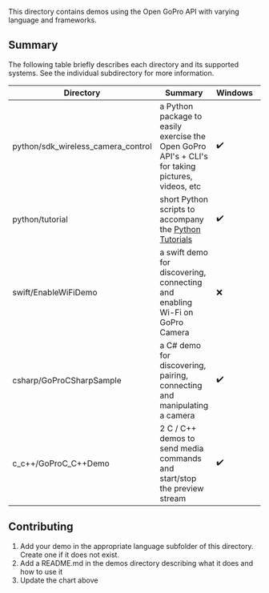 This directory contains demos using the Open GoPro API with varying language and frameworks.

## Summary

The following table briefly describes each directory and its supported systems. See the individual subdirectory
for more information.

| Directory                          | Summary                                                                                                       | Windows | Mac | Linux | Mobile |
| ---------------------------------- | ------------------------------------------------------------------------------------------------------------- | ------- | --- | ----- | ------ |
| python/sdk_wireless_camera_control | a Python package to easily exercise the Open GoPro API's + CLI's for taking pictures, videos, etc             | ✔️      | ✔️  | ✔️    | ❌     |
| python/tutorial                    | short Python scripts to accompany the [Python Tutorials](https://gopro.github.io/OpenGoPro/tutorials/#python) | ✔️      | ✔️  | ✔️    | ❌     |
| swift/EnableWiFiDemo               | a swift demo for discovering, connecting and enabling Wi-Fi on GoPro Camera                                   | ❌      | ❌  | ❌    | ✔️     |
| csharp/GoProCSharpSample           | a C# demo for discovering, pairing, connecting and manipulating a camera                                      | ✔️      | ❌  | ❌    | ❌     |
| c_c++/GoProC_C++Demo               | 2 C / C++ demos to send media commands and start/stop the preview stream                                      | ✔️      | ✔️  | ✔️    | ❌     |

## Contributing

1. Add your demo in the appropriate language subfolder of this directory. Create one if it does not exist.
1. Add a README.md in the demos directory describing what it does and how to use it
1. Update the chart above
